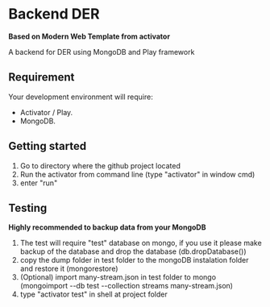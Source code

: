 Backend DER
===========

**Based on Modern Web Template from activator**

A backend for DER using MongoDB and Play framework


Requirement
----------

Your development environment will require:
*  Activator / Play.
*  MongoDB.

Getting started
----------

1. Go to directory where the github project located
2. Run the activator from command line (type "activator" in window cmd)
3. enter "run"

Testing
----------

**Highly recommended to backup data from your MongoDB**

1. The test will require "test" database on mongo, if you use it please make backup of the database and drop the database (db.dropDatabase())
2. copy the dump folder in test folder to the mongoDB instalation folder and restore it (mongorestore)
3. (Optional) import many-stream.json in test folder to mongo (mongoimport --db test --collection streams many-stream.json)
4. type "activator test" in shell at project folder